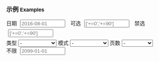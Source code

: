 ### 示例 <small>Examples</small>

<style type="text/css">
    #options .dropdown,
    #options input {
        width: 120px;
        min-width: 120px;
        margin-left: 5px;
        margin-right: 10px;
        margin-bottom: 5px;
    }
    [bx-name="components/datepicker/ancient"] {
        margin-bottom: 10px;
    }
    [bx-name="components/datepicker/ancient"] code {
        display: inline-block;
        margin-bottom: 10px;
    }
</style>

<div id="options" class="mt20 mb10">
    <span>日期</span>
    <input name="date" on-change="build" placeholder="2016-08-01">
    <span>可选</span>
    <input name="range" on-change="build" placeholder="['+=0','+=90']">
    <span>禁选</span>
    <input name="excluded" on-change="build" placeholder="['+=0','+=90']">
    <br>
    <span>类型</span>
    <select bx-name="components/dropdown" name="type" on-change="build">
        <option value="">-</option>
        <option value="date">日期（默认）</option>
        <option value="year">年</option>
        <option value="month">月</option>
        <option value="day">日</option>
        <option value="time">时间</option>
        <option value="hour">时</option>
        <option value="minute">分</option>
        <option value="second">秒</option>
        <option value="date time">日期 + 时间</option>
    </select>
    <span>模式</span>
    <select bx-name="components/dropdown" name="mode" on-change="build">
        <option value="">-</option>
        <option value="single">单选（默认）</option>
        <option value="multiple">多选</option>
        <option value="range">范围</option>
    </select>
    <span>页数</span>
    <select bx-name="components/dropdown" name="pages" on-change="build">
        <option value="">-</option>
        <option value="1">1（默认）</option>
        <option value="2">2</option>
        <option value="3">3</option>
        <option value="4">4</option>
        <option value="5">5</option>
    </select>
    <br>
    <span>不限</span>
    <input name="unlimit" on-change="build" placeholder="2099-01-01">
</div>
<div id="playground"></div>
<pre class="mb10"><code id="shady" class="html"></code></pre>
<pre><code id="value"></code></pre>

<script type="text/javascript">
    // require(['css!dependencies/bootstrap/dist/css/bootstrap.min.css'])
    // require(['css!dependencies/brix-components/css-tool/components.css'])
    // require(['css!dependencies/brix-components/datepicker/ancient/datepicker.css'])
    // require(['css!dependencies/brix-components/css-tool/minecraft.css'])

    require(['brix/loader', 'brix/event', 'jquery'], function(Loader, EventManager, $) {
        function log(event, date, type){
            if(!event.namespace) return
            var group = [event.type, event.namespace, type, event.component.clientId].join(' ')
            date = _.isArray(date) ? date : [date]
            console.group(group)
            _.each(date, function(item, index) {
                console.log(index, item.format('YYYY-MM-DD HH:mm:ss.SSS'))
            })
            console.groupEnd(group)
        }

        var dpOptions = {}
        var owner = {
            handler: function(event){
                console.log(arguments)
            },
            build: function(event) {
                if(event) {
                    var select = event.currentTarget
                    dpOptions[select.name] = select.value    
                }

                var $datepicker = $('<div>').attr('bx-name', 'components/datepicker/ancient')
                for(var name in dpOptions) {
                    if (dpOptions[name]) $datepicker.attr('data-' + name, dpOptions[name])
                }

                var $playground = $('#playground')
                var $shady = $('#shady')

                Loader.destroy($playground)

                $playground.html($datepicker)
                $shady.text($datepicker[0].outerHTML)
                hljs.highlightBlock($shady[0])

                Loader.boot($playground, function(records){
                    var instance = records[0][1]
                    instance.on('change.datepicker unchange.datepicker', log)
                    instance.on('change.datepicker unchange.datepicker', function(event, date, type){
                        if(!event.namespace) debugger
                        var value = [
                            [event.type, event.namespace, type, event.component.clientId].join(' ')
                        ]
                        date = _.isArray(date) ? date : [date]
                        _.each(date, function(item, index) {
                            value.push(
                                ['  ', index, item.format('YYYY-MM-DD HH:mm:ss.SSS')].join(' ')
                            )
                        })
                        $('#value').text(value.join('\n'))
                    })

                    var date = instance.val()
                    var value = []
                    date = _.isArray(date) ? date : [date]
                    _.each(date, function(item, index) {
                        value.push(
                            [index, item.format('YYYY-MM-DD HH:mm:ss.SSS')].join(' ')
                        )
                        console.log()
                    })
                    $('#value').text(value.join('\n'))
                })
            }
        }
        owner.build()

        var manager = new EventManager('on-')
        manager.delegate(document.body, owner)

        Loader.boot(function() {
            var instances = Loader.query('components/datepicker/ancient')
            instances.on('change.datepicker unchange.datepicker', log)
        })
    })
</script>
